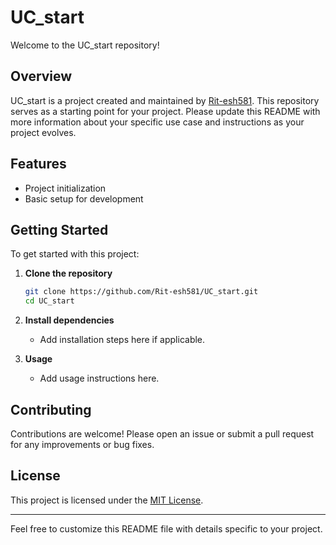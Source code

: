 # UC_start

Welcome to the UC_start repository!

## Overview

UC_start is a project created and maintained by [Rit-esh581](https://github.com/Rit-esh581). This repository serves as a starting point for your project. Please update this README with more information about your specific use case and instructions as your project evolves.

## Features

- Project initialization
- Basic setup for development

## Getting Started

To get started with this project:

1. **Clone the repository**
    ```bash
    git clone https://github.com/Rit-esh581/UC_start.git
    cd UC_start
    ```

2. **Install dependencies**
    - Add installation steps here if applicable.

3. **Usage**
    - Add usage instructions here.

## Contributing

Contributions are welcome! Please open an issue or submit a pull request for any improvements or bug fixes.

## License

This project is licensed under the [MIT License](LICENSE).

---
Feel free to customize this README file with details specific to your project.
